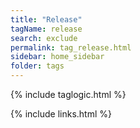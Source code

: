 ```yaml
---
title: "Release"
tagName: release
search: exclude
permalink: tag_release.html
sidebar: home_sidebar
folder: tags
---
```

{% include taglogic.html %}

{% include links.html %}
